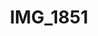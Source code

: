 ---
title: IMG_1851
layout: image
categories: [valokuvat]
box-image: valokuvat/IMG_1851-kuutio.jpg
image: valokuvat/IMG_1851.jpg
hide_title_on_box: true
---